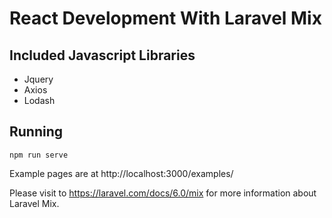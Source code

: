# React Development With Laravel Mix

## Included Javascript Libraries
- Jquery
- Axios
- Lodash

## Running
    npm run serve

Example pages are at http://localhost:3000/examples/

Please visit to https://laravel.com/docs/6.0/mix for more information about Laravel Mix.


